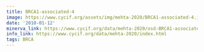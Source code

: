 ```yaml
---
title: BRCA1-associated-4
image: https://www.cycif.org/assets/img/mehta-2020/BRCA1-associated-4.jpg
date: '2010-01-12'
minerva_link: https://www.cycif.org/data/mehta-2020/osd-BRCA1-associated-4.html
info_link: https://www.cycif.org/data/mehta-2020/index.html
tags: BRCA
---
```

